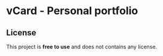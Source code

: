 # vCard - Personal portfolio



## License

This project is **free to use** and does not contains any license.
